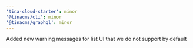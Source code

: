 ```yaml
---
'tina-cloud-starter': minor
'@tinacms/cli': minor
'@tinacms/graphql': minor
---
```


Added new warning messages for list UI that we do not support by default
